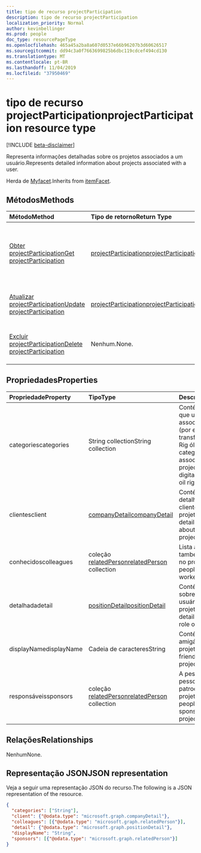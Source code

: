 ```yaml
---
title: tipo de recurso projectParticipation
description: tipo de recurso projectParticipation
localization_priority: Normal
author: kevinbellinger
ms.prod: people
doc_type: resourcePageType
ms.openlocfilehash: 465a45a2ba8a607d0537e66b96207b3d60626517
ms.sourcegitcommit: dd94c3a0f7663699825b6dbc119cdcef494cd130
ms.translationtype: MT
ms.contentlocale: pt-BR
ms.lasthandoff: 11/04/2019
ms.locfileid: "37950469"
---
```

# <a name="projectparticipation-resource-type"></a><span data-ttu-id="3267a-103">tipo de recurso projectParticipation</span><span class="sxs-lookup"><span data-stu-id="3267a-103">projectParticipation resource type</span></span>

[!INCLUDE [beta-disclaimer](../../includes/beta-disclaimer.md)]

<span data-ttu-id="3267a-104">Representa informações detalhadas sobre os projetos associados a um usuário.</span><span class="sxs-lookup"><span data-stu-id="3267a-104">Represents detailed information about projects associated with a user.</span></span>

<span data-ttu-id="3267a-105">Herda de [Myfacet](itemfacet.md).</span><span class="sxs-lookup"><span data-stu-id="3267a-105">Inherits from [itemFacet](itemfacet.md).</span></span>

## <a name="methods"></a><span data-ttu-id="3267a-106">Métodos</span><span class="sxs-lookup"><span data-stu-id="3267a-106">Methods</span></span>

| <span data-ttu-id="3267a-107">Método</span><span class="sxs-lookup"><span data-stu-id="3267a-107">Method</span></span>                                                         | <span data-ttu-id="3267a-108">Tipo de retorno</span><span class="sxs-lookup"><span data-stu-id="3267a-108">Return Type</span></span>                                     | <span data-ttu-id="3267a-109">Descrição</span><span class="sxs-lookup"><span data-stu-id="3267a-109">Description</span></span>                                                       |
|:---------------------------------------------------------------|:------------------------------------------------|:------------------------------------------------------------------|
| [<span data-ttu-id="3267a-110">Obter projectParticipation</span><span class="sxs-lookup"><span data-stu-id="3267a-110">Get projectParticipation</span></span>](../api/projectparticipation-get.md) | [<span data-ttu-id="3267a-111">projectParticipation</span><span class="sxs-lookup"><span data-stu-id="3267a-111">projectParticipation</span></span>](projectparticipation.md) | <span data-ttu-id="3267a-112">Leia as propriedades e os relacionamentos de um objeto **projectParticipation** .</span><span class="sxs-lookup"><span data-stu-id="3267a-112">Read the properties and relationships of a **projectParticipation** object.</span></span> |
| [<span data-ttu-id="3267a-113">Atualizar projectParticipation</span><span class="sxs-lookup"><span data-stu-id="3267a-113">Update projectParticipation</span></span>](../api/projectparticipation-update.md)                | [<span data-ttu-id="3267a-114">projectParticipation</span><span class="sxs-lookup"><span data-stu-id="3267a-114">projectParticipation</span></span>](projectparticipation.md) | <span data-ttu-id="3267a-115">Atualizar um objeto **projectParticipation** .</span><span class="sxs-lookup"><span data-stu-id="3267a-115">Update a **projectParticipation** object.</span></span>                               |
| [<span data-ttu-id="3267a-116">Excluir projectParticipation</span><span class="sxs-lookup"><span data-stu-id="3267a-116">Delete projectParticipation</span></span>](../api/projectparticipation-delete.md)                | <span data-ttu-id="3267a-117">Nenhum.</span><span class="sxs-lookup"><span data-stu-id="3267a-117">None.</span></span>                                            | <span data-ttu-id="3267a-118">Excluir um objeto **projectParticipation** .</span><span class="sxs-lookup"><span data-stu-id="3267a-118">Delete a **projectParticipation** object.</span></span>                               |

## <a name="properties"></a><span data-ttu-id="3267a-119">Propriedades</span><span class="sxs-lookup"><span data-stu-id="3267a-119">Properties</span></span>

| <span data-ttu-id="3267a-120">Propriedade</span><span class="sxs-lookup"><span data-stu-id="3267a-120">Property</span></span>     | <span data-ttu-id="3267a-121">Tipo</span><span class="sxs-lookup"><span data-stu-id="3267a-121">Type</span></span>                                        | <span data-ttu-id="3267a-122">Descrição</span><span class="sxs-lookup"><span data-stu-id="3267a-122">Description</span></span>                                                                                      |
|:-------------|:--------------------------------------------|:-------------------------------------------------------------------------------------------------|
|<span data-ttu-id="3267a-123">categories</span><span class="sxs-lookup"><span data-stu-id="3267a-123">categories</span></span>    | <span data-ttu-id="3267a-124">String collection</span><span class="sxs-lookup"><span data-stu-id="3267a-124">String collection</span></span>                           | <span data-ttu-id="3267a-125">Contém categorias que um usuário associou ao projeto (por exemplo, transformação digital, Rig óleo).</span><span class="sxs-lookup"><span data-stu-id="3267a-125">Contains categories a user has associated with the project (for example, digital transformation, oil rig).</span></span> |
|<span data-ttu-id="3267a-126">clientes</span><span class="sxs-lookup"><span data-stu-id="3267a-126">client</span></span>        |[<span data-ttu-id="3267a-127">companyDetail</span><span class="sxs-lookup"><span data-stu-id="3267a-127">companyDetail</span></span>](companydetail.md)            | <span data-ttu-id="3267a-128">Contém informações detalhadas sobre o cliente para o qual o projeto foi.</span><span class="sxs-lookup"><span data-stu-id="3267a-128">Contains detailed information about the client the project was for.</span></span>                              |
|<span data-ttu-id="3267a-129">conhecidos</span><span class="sxs-lookup"><span data-stu-id="3267a-129">colleagues</span></span>    |<span data-ttu-id="3267a-130">coleção [relatedPerson](relatedperson.md)</span><span class="sxs-lookup"><span data-stu-id="3267a-130">[relatedPerson](relatedperson.md) collection</span></span> | <span data-ttu-id="3267a-131">Lista as pessoas que também trabalharam no projeto.</span><span class="sxs-lookup"><span data-stu-id="3267a-131">Lists people that also worked on the project.</span></span>                                                          |
|<span data-ttu-id="3267a-132">detalhada</span><span class="sxs-lookup"><span data-stu-id="3267a-132">detail</span></span>        |[<span data-ttu-id="3267a-133">positionDetail</span><span class="sxs-lookup"><span data-stu-id="3267a-133">positionDetail</span></span>](positiondetail.md)          | <span data-ttu-id="3267a-134">Contém detalhes sobre a função do usuário no projeto.</span><span class="sxs-lookup"><span data-stu-id="3267a-134">Contains detail about the user's role on the project.</span></span>                                             |
|<span data-ttu-id="3267a-135">displayName</span><span class="sxs-lookup"><span data-stu-id="3267a-135">displayName</span></span>   |<span data-ttu-id="3267a-136">Cadeia de caracteres</span><span class="sxs-lookup"><span data-stu-id="3267a-136">String</span></span>                                       |<span data-ttu-id="3267a-137">Contém um nome amigável para o projeto.</span><span class="sxs-lookup"><span data-stu-id="3267a-137">Contains a friendly name for the project.</span></span>                                                         |
|<span data-ttu-id="3267a-138">responsáveis</span><span class="sxs-lookup"><span data-stu-id="3267a-138">sponsors</span></span>      |<span data-ttu-id="3267a-139">coleção [relatedPerson](relatedperson.md)</span><span class="sxs-lookup"><span data-stu-id="3267a-139">[relatedPerson](relatedperson.md) collection</span></span> | <span data-ttu-id="3267a-140">A pessoa ou as pessoas que patrocinaram o projeto.</span><span class="sxs-lookup"><span data-stu-id="3267a-140">The Person or people who sponsored the project.</span></span>                                                         |

## <a name="relationships"></a><span data-ttu-id="3267a-141">Relações</span><span class="sxs-lookup"><span data-stu-id="3267a-141">Relationships</span></span>

<span data-ttu-id="3267a-142">Nenhum</span><span class="sxs-lookup"><span data-stu-id="3267a-142">None.</span></span>

## <a name="json-representation"></a><span data-ttu-id="3267a-143">Representação JSON</span><span class="sxs-lookup"><span data-stu-id="3267a-143">JSON representation</span></span>

<span data-ttu-id="3267a-144">Veja a seguir uma representação JSON do recurso.</span><span class="sxs-lookup"><span data-stu-id="3267a-144">The following is a JSON representation of the resource.</span></span>

<!-- {
  "blockType": "resource",
  "optionalProperties": [

  ],
  "@odata.type": "microsoft.graph.projectParticipation",
  "baseType": ""
}-->

```json
{
  "categories": ["String"],
  "client": {"@odata.type": "microsoft.graph.companyDetail"},
  "colleagues": [{"@odata.type": "microsoft.graph.relatedPerson"}],
  "detail": {"@odata.type": "microsoft.graph.positionDetail"},
  "displayName": "String",
  "sponsors": [{"@odata.type": "microsoft.graph.relatedPerson"}]
}
```

<!-- uuid: 16cd6b66-4b1a-43a1-adaf-3a886856ed98
2019-02-04 14:57:30 UTC -->
<!-- {
  "type": "#page.annotation",
  "description": "projectParticipation resource",
  "keywords": "",
  "section": "documentation",
  "tocPath": ""
}-->
